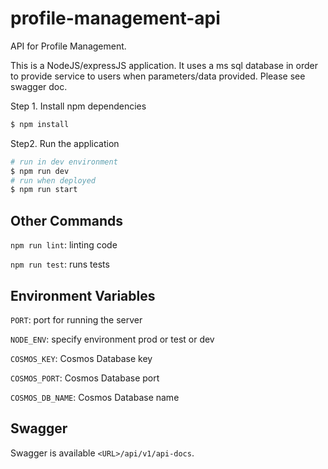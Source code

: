 # profile-management-api
API for Profile Management.

This is a NodeJS/expressJS application. It uses a ms sql database in order to provide service to users when parameters/data provided. Please see swagger doc.

Step 1. Install npm dependencies
```bash 
$ npm install
```  

Step2. Run the application 
```bash
# run in dev environment
$ npm run dev
# run when deployed  
$ npm run start
```


## Other Commands

`npm run lint`: linting code 

`npm run test`: runs tests

## Environment Variables 
```PORT```:  port for running the server

```NODE_ENV```:  specify environment prod or test or dev

```COSMOS_KEY```:  Cosmos Database key

```COSMOS_PORT```:  Cosmos Database port

```COSMOS_DB_NAME```:  Cosmos Database name

 
## Swagger 
Swagger is available `<URL>/api/v1/api-docs`. 

